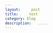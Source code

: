 ```yaml
---
layout:     post
title:     test
category: blog
description:   .....
---
```


   <script>
        var clock=document.getElementById('clock');
        var cxt=clock.getContext('2d');
        //表盘（蓝色）
        cxt.lineWidth=10;
        cxt.strokeStyle="#ABCDEF";
        cxt.beginPath();
        cxt.arc(250,250,200,0,360,false);
        cxt.stroke();
        cxt.closePath();
        //刻度
            //时刻度
            for(var i=0;i<12;i++){
                cxt.save();
                cxt.lineWidth=7;
                cxt.strokeStyle="#000";
                //先设置00点
                cxt.translate(250,250);
                cxt.rotate(i*30*Math.PI/180);//角度*math.PI/180
                cxt.beginPath();
                cxt.moveTo(0,-170);//圆心即为坐标原点,往上为正,往下为副
                cxt.lineTo(0,-190);
                cxt.stroke();
                cxt.closePath();
                cxt.restore();
            }
            //分刻度
            for(var i=0;i<60;i++){
                cxt.save();
                //设置分刻度的粗细
                cxt.lineWidth=5;
                //设置颜色（使用时刻度的颜色）
                cxt.strokeStyle="#000";
                //设置或者重置画布的0，0点
                cxt.translate(250,250);
                //设置旋转角度
                cxt.rotate(i*6*Math.PI/180);
                //画分针刻度
                cxt.beginPath();
                cxt.moveTo(0,-180);
                cxt.lineTo(0,-190);
                cxt.closePath();
                cxt.stroke();
                cxt.restore();
            }
        //时针
            cxt.save();
            //设置时针风格
            cxt.lineWidth=7;
            //设置时针的颜色
            cxt.strokeStyle="#000";
            //设置异次元空间的（0，0）点
            cxt.translate(250,250);
            //设置旋转角度
            cxt.rotate(90*Math.PI/180);
            cxt.beginPath();

            cxt.closePath();
            cxt.restore();
        //分针
        //秒针
    </script>